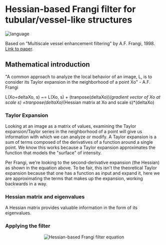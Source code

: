 # Hessian-based Frangi filter for tubular/vessel-like structures

<p align="left">
	<img src="https://img.shields.io/badge/language-MATLAB-red?style=for-the-badge"
			 alt="language">
</p>

Based on "Multiscale vessel enhancement filtering" by A.F. Frangi, 1998.
<a href="https://link.springer.com/chapter/10.1007/BFb0056195">Link to paper</a>.

## Mathematical introduction
"A common approach to analyze the local behavior of an image, L, is to consider its Taylor expansion in the neighborhood of a point Xo" - A.F. Frangi

L(Xo+deltaXo, s) ~= L(Xo, s) + (tranpose(deltaXo))*(gradient vector of Xo at scale s) +tranpose(deltaXo)*(Hessian matrix at Xo and scale s)*(deltaXo)

### Taylor Expansion
Looking at an image as a matrix of values, examining the Taylor expansion/Taylor series in the neighborhood of a point will give us information with which we can analyze or modify. A Taylor expansion is a sum of terms composed of the derivatives of a function around a single point. We know this works because a Taylor expansion approximates the function that models the "surface" of intensity.

Per Frangi, we're looking to the second-derivative expansion (the Hessian) as shown in the equation above. To be fair, this isn't the theoretical Taylor expansion because that one has a function as input and expand it, here we are approximating the terms that makes up the expansion, working backwards in a way.

### Hessian matrix and eigenvalues
A Hessian matrix provides valuable information in the form of its eigenvalues.

### Applying the filter
<p align="center">
	<img src="https://latex.codecogs.com/gif.latex?V_{o}(s)=\begin{cases}&space;0&space;&&space;\text{&space;if&space;}&space;\lambda_{2}>&space;0&space;\text{&space;or&space;}&space;\lambda_{3}>&space;0\\&space;\left&space;(&space;1-\text{&space;exp}\left&space;(&space;-\frac{R_{A}^{2}}{2\alpha^{2}}&space;\right&space;)&space;\right&space;)\left&space;(&space;\text{&space;exp}\left&space;(&space;-\frac{R_{B}^{2}}{2\beta^{2}}&space;\right&space;)&space;\right&space;)\left&space;(1-&space;\text{&space;exp}\left&space;(&space;-\frac{S^{2}}{2\gamma&space;^{2}}&space;\right&space;)&space;\right&space;)&&space;\text{&space;otherwise&space;}&space;\end{cases}" title="V_{o}(s)=\begin{cases} 0 & \text{ if } \lambda_{2}> 0 \text{ or } \lambda_{3}> 0\\ \left ( 1-\text{ exp}\left ( -\frac{R_{A}^{2}}{2\alpha^{2}} \right ) \right )\left ( \text{ exp}\left ( -\frac{R_{B}^{2}}{2\beta^{2}} \right ) \right )\left (1- \text{ exp}\left ( -\frac{S^{2}}{2\gamma ^{2}} \right ) \right )& \text{ otherwise } \end{cases}" alt="Hessian-based Frangi filter equation">
</p>
